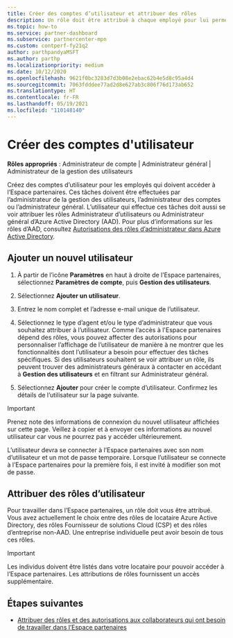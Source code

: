 ```yaml
---
title: Créer des comptes d’utilisateur et attribuer des rôles
description: Un rôle doit être attribué à chaque employé pour lui permettre d’accéder à l’Espace partenaires. Découvrez comment créer des comptes d’utilisateur, attribuer des rôles et définir des autorisations.
ms.topic: how-to
ms.service: partner-dashboard
ms.subservice: partnercenter-mpn
ms.custom: contperf-fy21q2
author: parthpandyaMSFT
ms.author: parthp
ms.localizationpriority: medium
ms.date: 10/12/2020
ms.openlocfilehash: 9621f0bc3283d7d3b08e2ebac62b4e5d8c95a4d4
ms.sourcegitcommit: 7063fdddee77ad2d8e627ab3c806f76d173ab652
ms.translationtype: HT
ms.contentlocale: fr-FR
ms.lasthandoff: 05/19/2021
ms.locfileid: "110148140"
---
```

# <a name="create-user-accounts"></a>Créer des comptes d'utilisateur  

**Rôles appropriés** : Administrateur de compte | Administrateur général | Administrateur de la gestion des utilisateurs

Créez des comptes d’utilisateur pour les employés qui doivent accéder à l’Espace partenaires. Ces tâches doivent être effectuées par l’administrateur de la gestion des utilisateurs, l’administrateur des comptes ou l’administrateur général. L’utilisateur qui effectue ces tâches doit aussi se voir attribuer les rôles Administrateur d’utilisateurs ou Administrateur général d’Azure Active Directory (AAD). Pour plus d’informations sur les rôles d’AAD, consultez [Autorisations des rôles d’administrateur dans Azure Active Directory](/azure/active-directory/users-groups-roles/directory-assign-admin-roles).

## <a name="add-a-new-user"></a>Ajouter un nouvel utilisateur

1. À partir de l’icône **Paramètres** en haut à droite de l’Espace partenaires, sélectionnez **Paramètres de compte**, puis **Gestion des utilisateurs**.

2. Sélectionnez **Ajouter un utilisateur**.

3. Entrez le nom complet et l’adresse e-mail unique de l’utilisateur.

4. Sélectionnez le type d’agent et/ou le type d’administrateur que vous souhaitez attribuer à l’utilisateur. Comme l’accès à l'Espace partenaires dépend des rôles, vous pouvez affecter des autorisations pour personnaliser l’affichage de l’utilisateur de manière à ne montrer que les fonctionnalités dont l’utilisateur a besoin pour effectuer des tâches spécifiques.  Si des utilisateurs souhaitent se voir attribuer un rôle, ils peuvent trouver des administrateurs généraux à contacter en accédant à **Gestion des utilisateurs** et en filtrant sur Administrateur général.

5. Sélectionnez **Ajouter** pour créer le compte d’utilisateur. Confirmez les détails de l’utilisateur sur la page suivante.

> [!IMPORTANT]  
> Prenez note des informations de connexion du nouvel utilisateur affichées sur cette page. Veillez à copier et à envoyer ces informations au nouvel utilisateur car vous ne pourrez pas y accéder ultérieurement. 

L’utilisateur devra se connecter à l’Espace partenaires avec son nom d’utilisateur et un mot de passe temporaire. Lorsque l’utilisateur se connecte à l’Espace partenaires pour la première fois, il est invité à modifier son mot de passe.

## <a name="assign-user-roles"></a>Attribuer des rôles d’utilisateur

Pour travailler dans l’Espace partenaires, un rôle doit vous être attribué.  Vous avez actuellement le choix entre des rôles de locataire Azure Active Directory, des rôles Fournisseur de solutions Cloud (CSP) et des rôles d’entreprise non-AAD. Une entreprise individuelle peut avoir besoin de tous ces rôles.

>[!Important]
>Les individus doivent être listés dans votre locataire pour pouvoir accéder à l’Espace partenaires. Les attributions de rôles fournissent un accès supplémentaire.

## <a name="next-steps"></a>Étapes suivantes

- [Attribuer des rôles et des autorisations aux collaborateurs qui ont besoin de travailler dans l’Espace partenaires](permissions-overview.md)
